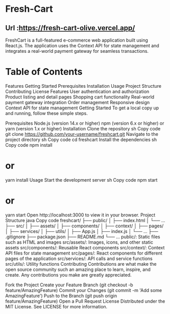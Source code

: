 # Fresh-Cart
## Url :https://fresh-cart-olive.vercel.app/

FreshCart is a full-featured e-commerce web application built using React.js. The application uses the Context API for state management and integrates a real-world payment gateway for seamless transactions.

# Table of Contents
Features
Getting Started
Prerequisites
Installation
Usage
Project Structure
Contributing
License
Features
User authentication and authorization
Product listing and detail pages
Shopping cart functionality
Real-world payment gateway integration
Order management
Responsive design
Context API for state management
Getting Started
To get a local copy up and running, follow these simple steps.

Prerequisites
Node.js (version 14.x or higher)
npm (version 6.x or higher) or yarn (version 1.x or higher)
Installation
Clone the repository
sh
Copy code
git clone https://github.com/your-username/freshcart.git
Navigate to the project directory
sh
Copy code
cd freshcart
Install the dependencies
sh
Copy code
npm install
# or
yarn install
Usage
Start the development server
sh
Copy code
npm start
# or
yarn start
Open http://localhost:3000 to view it in your browser.
Project Structure
java
Copy code
freshcart/
├── public/
│   ├── index.html
│   └── ...
├── src/
│   ├── assets/
│   ├── components/
│   ├── context/
│   ├── pages/
│   ├── services/
│   ├── utils/
│   ├── App.js
│   ├── index.js
│   └── ...
├── .gitignore
├── package.json
├── README.md
└── ...
public/: Static files such as HTML and images
src/assets/: Images, icons, and other static assets
src/components/: Reusable React components
src/context/: Context API files for state management
src/pages/: React components for different pages of the application
src/services/: API calls and service functions
src/utils/: Utility functions
Contributing
Contributions are what make the open source community such an amazing place to learn, inspire, and create. Any contributions you make are greatly appreciated.

Fork the Project
Create your Feature Branch (git checkout -b feature/AmazingFeature)
Commit your Changes (git commit -m 'Add some AmazingFeature')
Push to the Branch (git push origin feature/AmazingFeature)
Open a Pull Request
License
Distributed under the MIT License. See LICENSE for more information.

